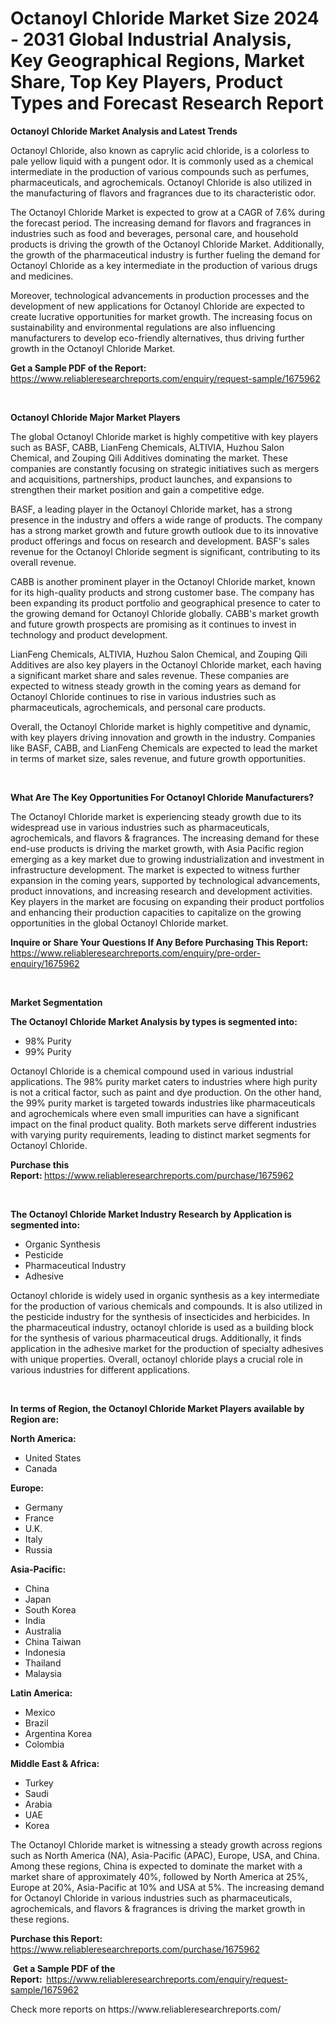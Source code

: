 <p><h1>Octanoyl Chloride Market Size 2024 - 2031 Global Industrial Analysis, Key Geographical Regions, Market Share, Top Key Players, Product Types and Forecast Research Report</h1></p><p><strong>Octanoyl Chloride Market Analysis and Latest Trends</strong></p>
<p><p>Octanoyl Chloride, also known as caprylic acid chloride, is a colorless to pale yellow liquid with a pungent odor. It is commonly used as a chemical intermediate in the production of various compounds such as perfumes, pharmaceuticals, and agrochemicals. Octanoyl Chloride is also utilized in the manufacturing of flavors and fragrances due to its characteristic odor.</p><p>The Octanoyl Chloride Market is expected to grow at a CAGR of 7.6% during the forecast period. The increasing demand for flavors and fragrances in industries such as food and beverages, personal care, and household products is driving the growth of the Octanoyl Chloride Market. Additionally, the growth of the pharmaceutical industry is further fueling the demand for Octanoyl Chloride as a key intermediate in the production of various drugs and medicines.</p><p>Moreover, technological advancements in production processes and the development of new applications for Octanoyl Chloride are expected to create lucrative opportunities for market growth. The increasing focus on sustainability and environmental regulations are also influencing manufacturers to develop eco-friendly alternatives, thus driving further growth in the Octanoyl Chloride Market.</p></p>
<p><strong>Get a Sample PDF of the Report:&nbsp;</strong> <a href="https://www.reliableresearchreports.com/enquiry/request-sample/1675962">https://www.reliableresearchreports.com/enquiry/request-sample/1675962</a></p>
<p>&nbsp;</p>
<p><strong>Octanoyl Chloride Major Market Players</strong></p>
<p><p>The global Octanoyl Chloride market is highly competitive with key players such as BASF, CABB, LianFeng Chemicals, ALTIVIA, Huzhou Salon Chemical, and Zouping Qili Additives dominating the market. These companies are constantly focusing on strategic initiatives such as mergers and acquisitions, partnerships, product launches, and expansions to strengthen their market position and gain a competitive edge.</p><p>BASF, a leading player in the Octanoyl Chloride market, has a strong presence in the industry and offers a wide range of products. The company has a strong market growth and future growth outlook due to its innovative product offerings and focus on research and development. BASF's sales revenue for the Octanoyl Chloride segment is significant, contributing to its overall revenue.</p><p>CABB is another prominent player in the Octanoyl Chloride market, known for its high-quality products and strong customer base. The company has been expanding its product portfolio and geographical presence to cater to the growing demand for Octanoyl Chloride globally. CABB's market growth and future growth prospects are promising as it continues to invest in technology and product development.</p><p>LianFeng Chemicals, ALTIVIA, Huzhou Salon Chemical, and Zouping Qili Additives are also key players in the Octanoyl Chloride market, each having a significant market share and sales revenue. These companies are expected to witness steady growth in the coming years as demand for Octanoyl Chloride continues to rise in various industries such as pharmaceuticals, agrochemicals, and personal care products.</p><p>Overall, the Octanoyl Chloride market is highly competitive and dynamic, with key players driving innovation and growth in the industry. Companies like BASF, CABB, and LianFeng Chemicals are expected to lead the market in terms of market size, sales revenue, and future growth opportunities.</p></p>
<p>&nbsp;</p>
<p><strong>What Are The Key Opportunities For Octanoyl Chloride Manufacturers?</strong></p>
<p><p>The Octanoyl Chloride market is experiencing steady growth due to its widespread use in various industries such as pharmaceuticals, agrochemicals, and flavors & fragrances. The increasing demand for these end-use products is driving the market growth, with Asia Pacific region emerging as a key market due to growing industrialization and investment in infrastructure development. The market is expected to witness further expansion in the coming years, supported by technological advancements, product innovations, and increasing research and development activities. Key players in the market are focusing on expanding their product portfolios and enhancing their production capacities to capitalize on the growing opportunities in the global Octanoyl Chloride market.</p></p>
<p><strong>Inquire or Share Your Questions If Any Before Purchasing This Report:</strong> <a href="https://www.reliableresearchreports.com/enquiry/pre-order-enquiry/1675962">https://www.reliableresearchreports.com/enquiry/pre-order-enquiry/1675962</a></p>
<p>&nbsp;</p>
<p><strong>Market Segmentation</strong></p>
<p><strong>The Octanoyl Chloride Market Analysis by types is segmented into:</strong></p>
<p><ul><li>98% Purity</li><li>99% Purity</li></ul></p>
<p><p>Octanoyl Chloride is a chemical compound used in various industrial applications. The 98% purity market caters to industries where high purity is not a critical factor, such as paint and dye production. On the other hand, the 99% purity market is targeted towards industries like pharmaceuticals and agrochemicals where even small impurities can have a significant impact on the final product quality. Both markets serve different industries with varying purity requirements, leading to distinct market segments for Octanoyl Chloride.</p></p>
<p><strong>Purchase this Report:&nbsp;</strong><a href="https://www.reliableresearchreports.com/purchase/1675962">https://www.reliableresearchreports.com/purchase/1675962</a></p>
<p>&nbsp;</p>
<p><strong>The Octanoyl Chloride Market Industry Research by Application is segmented into:</strong></p>
<p><ul><li>Organic Synthesis</li><li>Pesticide</li><li>Pharmaceutical Industry</li><li>Adhesive</li></ul></p>
<p><p>Octanoyl chloride is widely used in organic synthesis as a key intermediate for the production of various chemicals and compounds. It is also utilized in the pesticide industry for the synthesis of insecticides and herbicides. In the pharmaceutical industry, octanoyl chloride is used as a building block for the synthesis of various pharmaceutical drugs. Additionally, it finds application in the adhesive market for the production of specialty adhesives with unique properties. Overall, octanoyl chloride plays a crucial role in various industries for different applications.</p></p>
<p>&nbsp;</p>
<p><strong>In terms of Region, the Octanoyl Chloride Market Players available by Region are:</strong></p>
<p>
    <p> <strong> North America: </strong>
        <ul>
            <li>United States</li>
            <li>Canada</li>
        </ul>
        </p> 
    <p> <strong> Europe: </strong>
        <ul>
            <li>Germany</li>
            <li>France</li>
            <li>U.K.</li>
            <li>Italy</li>
            <li>Russia</li>
        </ul>
        </p> 
    <p> <strong> Asia-Pacific: </strong>
        <ul>
            <li>China</li>
            <li>Japan</li>
            <li>South Korea</li>
            <li>India</li>
            <li>Australia</li>
            <li>China Taiwan</li>
            <li>Indonesia</li>
            <li>Thailand</li>
            <li>Malaysia</li>
        </ul>
        </p> 
    <p> <strong> Latin America: </strong>
        <ul>
            <li>Mexico</li>
            <li>Brazil</li>
            <li>Argentina Korea</li>
            <li>Colombia</li>
        </ul>
        </p> 
    <p> <strong> Middle East & Africa: </strong>
        <ul>
            <li>Turkey</li>
            <li>Saudi</li>
            <li>Arabia</li>
            <li>UAE</li>
            <li>Korea</li>
        </ul>
    </p>
    </p>
<p><p>The Octanoyl Chloride market is witnessing a steady growth across regions such as North America (NA), Asia-Pacific (APAC), Europe, USA, and China. Among these regions, China is expected to dominate the market with a market share of approximately 40%, followed by North America at 25%, Europe at 20%, Asia-Pacific at 10% and USA at 5%. The increasing demand for Octanoyl Chloride in various industries such as pharmaceuticals, agrochemicals, and flavors & fragrances is driving the market growth in these regions.</p></p>
<p><strong>Purchase this Report: </strong><a href="https://www.reliableresearchreports.com/purchase/1675962">https://www.reliableresearchreports.com/purchase/1675962</a></p>
<p>&nbsp;<strong>Get a Sample PDF of the Report:&nbsp;&nbsp;</strong><a href="https://www.reliableresearchreports.com/enquiry/request-sample/1675962">https://www.reliableresearchreports.com/enquiry/request-sample/1675962</a></p>
<p><strong></strong></p>
<p>Check more reports on https://www.reliableresearchreports.com/</p>